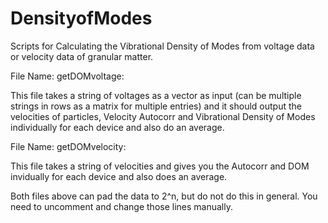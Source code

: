 # DensityofModes
Scripts for Calculating the Vibrational Density of Modes from voltage data or velocity data of granular matter. 

File Name: getDOMvoltage:

This file takes a string of voltages as a vector as input (can be multiple strings in rows as a matrix for multiple entries) and it should output the velocities of particles, Velocity Autocorr and Vibrational Density of Modes individually for each device and also do an average. 

File Name: getDOMvelocity:

This file takes a string of velocities and gives you the Autocorr and DOM invidually for each device and also does an average. 

Both files above can pad the data to 2^n, but do not do this in general. You need to uncomment and change those lines manually. 
